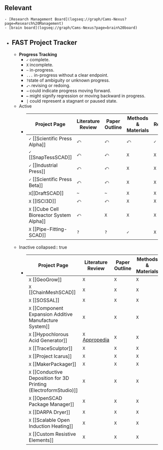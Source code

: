 ## Relevant
	- [Research Management Board](logseq://graph/Cams-Nexus?page=Research%20Management)
	- [brain board](logseq://graph/Cams-Nexus?page=brain%20board)
- ## FAST Project Tracker
	- **Progress Tracking**
		- `✓` complete.
		- `X` incomplete.
		- `~` in-progress.
		- `...` in-progress without a clear endpoint.
		- `?`state of ambiguity or unknown progress.
		- `⤺` revising or redoing.
		- `→` could indicate progress moving forward.
		- `←` might signify regression or moving backward in progress.
		- `|` could represent a stagnant or paused state.
	- Active
		- |Project Page|Literature Review|Paper Outline|Methods & Materials|Results|Discussion & Conclusion|Paper Revision & Edits|Peer Review|
		  |--|--|--|--|--|--|--|--|
		  | `✓` [[Scientific Press Alpha]] |`⤺`|`⤺`|`⤺`|`✓`|`✓`|`X`|`X`|
		  | `✓` [[SnapTessSCAD]] |`⤺`|`⤺`|`X`|`X`|`X`|`X`|`X`|
		  |`✓` [[Industrial Press]]  |`⤺`|`⤺`|`X`|`X`|`X`|`X`|`X`|
		  |`✓` [[Scientific Press Beta]]  |`⤺`|`⤺`|`X`|`X`|`X`|`X`|`X`|
		  |`X`[[DraftSCAD]]|`~`|`~`|`X`|`X`|`X`|`X`|`X`|
		  |`X` [[ISCI3D]]  |`⤺`|`⤺`|`X`|`X`|`X`|`X`|`X`|
		  |`X` [[Cube Cell Bioreactor System Alpha]]  |`⤺`|`X`|`X`|`X`|`X`|`X`|`X`|
		  |`X` [[Pipe-Fitting-SCAD]] |`?`|`?`|`✓`|`X`|`X`|`X`|`X`|
	- Inactive
	  collapsed:: true
		- |Project Page|Literature Review|Paper Outline|Methods & Materials|Results|Discussion & Conclusion|Paper Revision & Edits|Peer Review|
		  |--|--|--|--|--|--|--|--|
		  |`X` [[GeoGrow]] |`X`|`X`|`X`|`X`|`X`|`X`|`X`|
		  |`X` [[ChainMeshSCAD]] |`X`|`X`|`X`|`X`|`X`|`X`|`X`|
		  |`X` [[SOSSAL]]|`X`|`X`|`X`|`X`|`X`|`X`|`X`|
		  |`X` [[Component Expansion Additive Manufacture System]]  |`X`|`X`|`X`|`X`|`X`|`X`|`X`|
		  |`X` [[Hypochlorous Acid Generator]]  |`X` [Appropedia](https://www.appropedia.org/Literature_Review:_Open_Source_Hypochlorous_Acid_Generator) |`X`|`X`|`X`|`X`|`X`|`X`|
		  |`X` [[TraceSculptor]] |`X`|`X`|`X`|`X`|`X`|`X`|`X`|
		  |`X` [[Project Icarus]]  |`X`|`X`|`X`|`X`|`X`|`X`|`X`|
		  |`X` [[MakerPackager]] |`X`|`X`|`X`|`X`|`X`|`X`|`X`|
		  |`X` [[Conductive Deposition for 3D Printing (ElectroformStudio)]] |`X`|`X`|`X`|`X`|`X`|`X`|`X`|
		  |`X` [[OpenSCAD Package Manager]] |`X`|`X`|`X`|`X`|`X`|`X`|`X`|
		  |`X` [[DARPA Dryer]] |`X`|`X`|`X`|`X`|`X`|`X`|`X`|
		  |`X` [[Scalable Open Induction Heating]] |`X`|`X`|`X`|`X`|`X`|`X`|`X`|
		  |`X` [[Custom Resistive Elements]] |`X`|`X`|`X`|`X`|`X`|`X`|`X`|